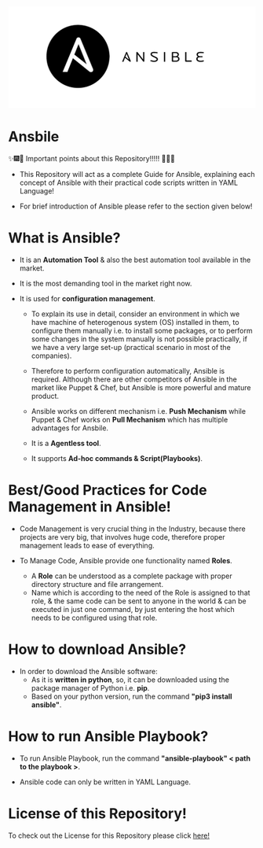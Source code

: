 ![Ansible](Images/ansible.png)

# Ansbile

:sparkles::fireworks::tada: Important points about this Repository!!!!! :tada::fireworks::sparkles:

- This Repository will act as a complete Guide for Ansible, explaining each concept of Ansible with their practical code scripts written in YAML Language!

- For brief introduction of Ansible please refer to the section given below!

# What is Ansible?

- It is an **Automation Tool** & also the best automation tool available in the market.

- It is the most demanding tool in the market right now.

- It is used for **configuration management**.
  * To explain its use in detail, consider an environment in which we have machine of heterogenous system (OS) installed in them, to configure them manually i.e. to install some packages, or to perform some changes in the system manually is not possible practically, if we have a very large set-up (practical scenario in most of the companies). 

  * Therefore to perform configuration automatically, Ansible is required. Although there are other competitors of Ansible in the market like Puppet & Chef, but Ansible is more powerful and mature product.

  * Ansible works on different mechanism i.e. **Push Mechanism** while Puppet & Chef works on **Pull Mechanism** which has multiple advantages for Ansbile.

  * It is a **Agentless tool**.
  
  * It supports **Ad-hoc commands & Script(Playbooks)**.

# Best/Good Practices for Code Management in Ansible!
  * Code Management is very crucial thing in the Industry, because there projects are very big, that involves huge code, therefore proper management leads to ease of everything.

  * To Manage Code, Ansible provide one functionality named **Roles**.
    * A **Role** can be understood as a complete package with proper directory structure and file arrangement. 
    * Name which is according to the need of the Role is assigned to that role, & the same code can be sent to anyone in the world & can be executed in just one command, by just entering the host which needs to be configured using that role.

# How to download Ansible?
- In order to download the Ansible software:
  * As it is **written in python**, so, it can be downloaded using the package manager of Python i.e. **pip**.
  * Based on your python version, run the command **"pip3 install ansible"**.

# How to run Ansible Playbook?
- To run Ansible Playbook, run the command **"ansible-playbook" < path to the playbook >**.

- Ansible code can only be written in YAML Language.

# License of this Repository!
To check out the License for this Repository please click [here!](LICENSE)
